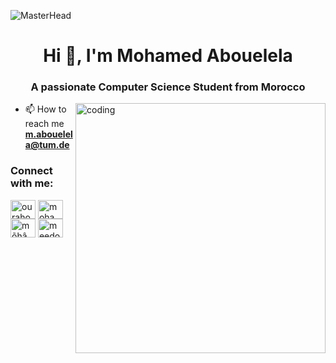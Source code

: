 ![MasterHead](https://image.shutterstock.com/image-vector/artificial-intelligence-banner-icons-set-260nw-1299382426.jpg)
<h1 align="center">Hi 👋, I'm Mohamed Abouelela</h1>
<h3 align="center">A passionate Computer Science Student from Morocco</h3>
<img align="right" alt="coding" width="400" src="https://miro.medium.com/max/4800/1*ZSVmWGcc1weENb0ShawWxw.gif">

- 📫 How to reach me **m.abouelela@tum.de**

 
<h3 align="left">Connect with me:</h3>
<p align="left">
<a href="https://twitter.com/ourahoumohamed7" target="blank"><img align="center" src="https://raw.githubusercontent.com/rahuldkjain/github-profile-readme-generator/master/src/images/icons/Social/twitter.svg" alt="ourahoumohamed7" height="30" width="40" /></a>
<a href="https://www.linkedin.com/in/mohamed-ourahou-01936021b/" target="blank"><img align="center" src="https://raw.githubusercontent.com/rahuldkjain/github-profile-readme-generator/master/src/images/icons/Social/linked-in-alt.svg" alt="mohamed ourahou" height="30" width="40" /></a>
<a href="https://fb.com/mõhâmęd ōūræhôu" target="blank"><img align="center" src="https://raw.githubusercontent.com/rahuldkjain/github-profile-readme-generator/master/src/images/icons/Social/facebook.svg" alt="mõhâmęd ōūræhôu" height="30" width="40" /></a>
<a href="https://instagram.com/meedo7436" target="blank"><img align="center" src="https://raw.githubusercontent.com/rahuldkjain/github-profile-readme-generator/master/src/images/icons/Social/instagram.svg" alt="meedo7436" height="30" width="40" /></a>
</p>

